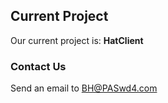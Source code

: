 ## Current Project

Our current project is: **HatClient**

### Contact Us

Send an email to [BH@PASwd4.com](mailto:bh@paswd4.com)
